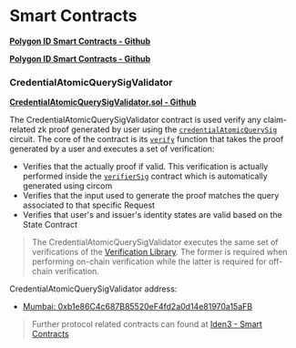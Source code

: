 # Smart Contracts

[**Polygon ID Smart Contracts - Github**](https://github.com/0xPolygonID/contracts/?target=_blank)

<a href="https://github.com/0xPolygonID/contracts" target="_blank">**Polygon ID Smart Contracts - Github**</a>

### CredentialAtomicQuerySigValidator

[**CredentialAtomicQuerySigValidator.sol - Github**](https://github.com/0xPolygonID/contracts/blob/main/contracts/validators/CredentialAtomicQuerySigValidator.sol)

The CredentialAtomicQuerySigValidator contract is used verify any claim-related zk proof generated by user using the [`credentialAtomicQuerySig`](https://docs.iden3.io/protocol/main-circuits/#credentialatomicquerymtp) circuit. The core of the contract is its [`verify`](https://github.com/0xPolygonID/contracts/blob/main/contracts/validators/CredentialAtomicQuerySigValidator.sol#L52) function that takes the proof generated by a user and executes a set of verification:

- Verifies that the actually proof if valid. This verification is actually performed inside the [`verifierSig`](https://github.com/0xPolygonID/contracts/blob/main/contracts/verifiers/circuits/verifierSig.sol) contract which is automatically generated using circom
- Verifies that the input used to generate the proof matches the query associated to that specific Request
- Verifies that user's and issuer's identity states are valid based on the State Contract

> The CredentialAtomicQuerySigValidator executes the same set of verifications of the [Verification Library](../verifier/verification-library/verification-api-guide.md#verification---under-the-hood). The former is required when performing on-chain verification while the latter is required for off-chain verification.

CredentialAtomicQuerySigValidator address:

- [Mumbai: 0xb1e86C4c687B85520eF4fd2a0d14e81970a15aFB](https://mumbai.polygonscan.com/address/0xb1e86C4c687B85520eF4fd2a0d14e81970a15aFB)

> Further protocol related contracts can found at [Iden3 - Smart Contracts](https://docs.iden3.io/contracts/state/)

